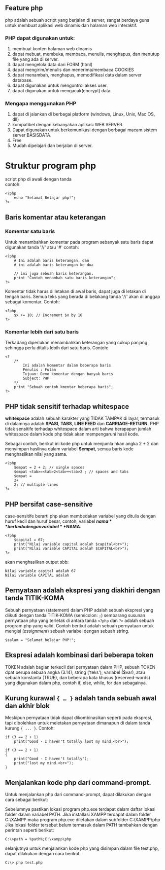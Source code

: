 ## Feature php

php adalah sebuah script yang berjalan di server, sangat berdaya guna untuk membuat aplikasi web dinamis dan halaman web interaktif.

### PHP dapat digunakan untuk:

1. membuat konten halaman web dinamis
2. dapat mebuat, membuka, membaca, menulis, menghapus, dan menutup file yang ada di server.
3. dapat mengelola data dari FORM (html)
4. dapat mengirim/menulis dan menerima/membaca COOKIES
5. dapat menambah, menghapus, memodifikasi data dalam server database.
6. dapat digunakan untuk mengontrol akses user.
7. dapat digunakan untuk mengacak(encrypt) data.

### Mengapa menggunakan PHP

1. dapat di jalankan di berbagai platform (windows, Linux, Unix, Mac OS, dll)
2. kompatibel dengan kebanyakan aplikasi WEB SERVER.
3. Dapat digunakan untuk berkomunikasi dengan berbagai macam sistem server BASISDATA.
4. Free
5. Mudah dipelajari dan berjalan di server.

# Struktur program php

script php di awali dengan tanda   
**<?php**  dan diakhiri dengan tanda  
**?>**  contoh:

	<?php 
		echo "Selamat Belajar php!";
	?>

## Baris komentar atau keterangan

### Komentar satu baris

Untuk menambahkan komentar pada program sebanyak satu baris dapat digunakan tanda '//'  atau '#' contoh:

	<?php
		# Ini adalah baris keterangan, dan
		# ini adalah baris keterangan ke dua

		// ini juga sebuah baris keterangan.
		print "Contoh menambah satu baris keterangan";
	?>

Komentar tidak harus di letakan di awal baris, dapat juga di letakan di tengah baris. Semua teks yang berada di belakang  tanda '//' akan di anggap sebagai komentar. Contoh:

	<?php 
		$x += 10; // Increment $x by 10
	?>

### Komentar lebih dari satu baris

Terkadang diperlukan menambahkan keterangan yang cukup panjang sehingga perlu ditulis lebih dari satu baris. Contoh:

	<?
		/* 
			Ini adalah komentar dalam beberapa baris
			Penulis : Fulan
			Tujuan: Demo komentar dengan banyak baris
			Subject: PHP
		*/
		print "Sebuah contoh kmentar beberapa baris";
	?>

## PHP tidak sensitif terhadap whitespace

**whitespace** adalah sebuah karakter yang TIDAK TAMPAK di layar, termasuk di dalamnya adalah **SPASI**, **TABS**, **LINE FEED** dan **CARRIAGE-RETURN**.  PHP tidak sensitife terhadap whitespace dalam arti bahwa berapapun jumlah whitespace dalam kode php tidak akan mempengaruhi hasil kode.

Sebagai contoh, berikut ini kode php untuk menjumla hkan angka 2 + 2 dan menyimpan hasilnya dalam variabel **$empat**, semua baris kode menghasilkan nilai yang sama.

	<?php 
		$empat = 2 + 2; // single spaces
		$empat <tab>=<tab>2<tab>+<tab>2 ; // spaces and tabs
		$empat =
		2+
		2; // multiple lines
	?>

## PHP bersifat case-sensitive

case-sensitife berarti php akan membedakan variabel yang ditulis dengan huruf kecil dan huruf besar, contoh, variabel **$nama** berbeda dengan variabel **$NAMA**.

	<?php
		$capital = 67;
		print("Nilai variable capital adalah $capital<br>");
		print("Nilai variable CAPITAL adalah $CAPITAL<br>");
	?>

akan menghasilkan output sbb:

	Nilai variable capital adalah 67
	Nilai variable CAPITAL adalah

## Pernyataan adalah ekspresi yang diakhiri dengan tanda TITIK-KOMA

Sebuah pernyataan (statement) dalam PHP adalah sebuah ekspresi yang diikuti dengan tanda TITIK-KOMA (semicolon: `;`) sembarang susunan pernyataan php yang terletak di antara tanda `<?php` dan `?>` adalah sebuah program php yang valid.  Contoh berikut adalah sebuah pernyataan untuk mengisi (_assignment_) sebuah variabel dengan sebuah string.

	$salam = "Selamat belajar PHP!";

## Ekspresi adalah kombinasi dari beberapa token

TOKEN adalah bagian terkecil dari pernyataan dalam PHP, sebuah TOKEN dpat berupa sebuah angka (3.14), string ('teks'), variabel ($var), atau sebuah konstanta (TRUE), dan beberapa kata khusus (reserved-words) yang digunakan dalam php, contoh if, else, while, for dan sebagainya.

## Kurung kurawal `{ … }` adalah tanda sebuah awal dan akhir blok

Meskipun pernyataan tidak dapat dikombinasikan seperti pada ekspresi, tapi dibolehkan untuk meletakan pernyataan dimanapun di dalam tanda kurung `{ ... }`. 
Contoh: 

	if (3 == 2 + 1)
		print("Good - I haven't totally lost my mind.<br>");
	
	if (3 == 2 + 1)
	{
		print("Good - I haven't totally");
		print("lost my mind.<br>");
	}

## Menjalankan kode php dari command-prompt.

Untuk menjalankan php dari command-prompt, dapat dilakukan dengan cara sebagai berikut:

Sebelumnya pastikan lokasi program php.exe terdapat dalam daftar lokasi folder dalam variabel PATH. Jika installasi XAMPP terdapat dalam folder C:\XAMPP maka program php.exe diletakan dalam subfolder C:\XAMPP\php
Jika lokasi folder tersebut belum termasuk dalam PATH tambahkan dengan perintah seperti berikut:

	C:\>path = %path%;C:\xampp\php

selanjutnya untuk menjalankan kode php yang disimpan dalam file   test.php, dapat dilakukan dengan cara berikut:

	C:\> php test.php




